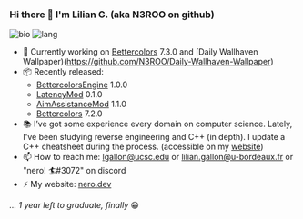 ### Hi there 👋 I'm Lilian G. (aka N3ROO on github)

![bio](https://github-readme-stats.vercel.app/api?username=N3ROO&show_icons=true&hide_title=true)  ![lang](https://github-readme-stats.vercel.app/api/top-langs/?username=N3ROO&layout=compact&hide=jupyter%20notebook)

- 🔨 Currently working on [Bettercolors](https://github.com/N3ROO/Bettercolors) 7.3.0 and [Daily Wallhaven Wallpaper)(https://github.com/N3ROO/Daily-Wallhaven-Wallpaper)
- 📦 Recently released:
    - [BettercolorsEngine](https://github.com/N3ROO/BettercolorsEngine) 1.0.0
    - [LatencyMod](https://github.com/N3ROO/LatencyMod) 0.1.0
    - [AimAssistanceMod](https://github.com/N3ROO/AimAssistanceMod) 1.1.0
    - [Bettercolors](https://github.com/N3ROO/Bettercolors) 7.2.0
- 📚 I’ve got some experience every domain on computer science. Lately, I've been studying reverse engineering and C++ (in depth). I update a C++ cheatsheet during the process. (accessible on my [website](https://nero.dev/cpp))
- 📫 How to reach me: lgallon@ucsc.edu or lilian.gallon@u-bordeaux.fr or "nero! 🏄#3072" on discord
- ⚡ My website: [nero.dev](https://nero.dev)

*... 1 year left to graduate, finally* 😁
